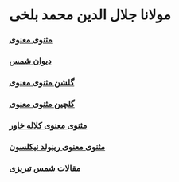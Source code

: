 # مولانا جلال الدین محمد بلخی

### [مثنوی معنوی](./masnavi)
### [دیوان شمس](./shams)
### [گلشن مثنوی معنوی](./golshan)
### [گلچین مثنوی معنوی](./golchin)
### [مثنوی معنوی کلاله خاور](./khavar)
### [مثنوی معنوی رینولد نیکلسون](./nicholson/masnavi-nicholson.pdf)
### [مقالات شمس تبریزی](./maghalat/shams-maghalat.pdf)
